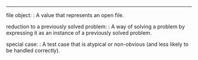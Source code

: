 --------

file object:
:   A value that represents an open file.

reduction to a previously solved problem:
:   A way of solving a problem by expressing it as an instance of a previously solved problem.

special case:
:   A test case that is atypical or non-obvious (and less likely to be handled correctly).

